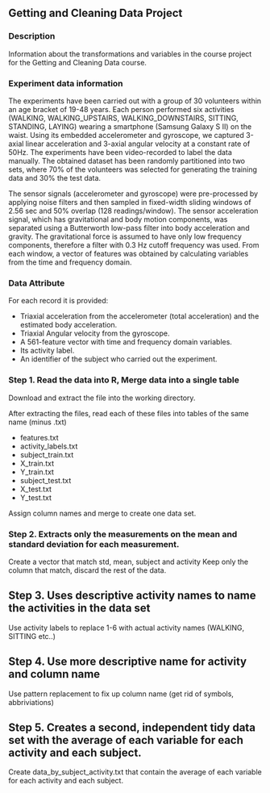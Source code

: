## Getting and Cleaning Data Project
### Description
Information about the transformations and variables in the course project for the Getting and Cleaning Data course.

### Experiment data information
The experiments have been carried out with a group of 30 volunteers within an age bracket of 19-48 years. Each person performed six activities (WALKING, WALKING_UPSTAIRS, WALKING_DOWNSTAIRS, SITTING, STANDING, LAYING) wearing a smartphone (Samsung Galaxy S II) on the waist. Using its embedded accelerometer and gyroscope, we captured 3-axial linear acceleration and 3-axial angular velocity at a constant rate of 50Hz. The experiments have been video-recorded to label the data manually. The obtained dataset has been randomly partitioned into two sets, where 70% of the volunteers was selected for generating the training data and 30% the test data.

The sensor signals (accelerometer and gyroscope) were pre-processed by applying noise filters and then sampled in fixed-width sliding windows of 2.56 sec and 50% overlap (128 readings/window). The sensor acceleration signal, which has gravitational and body motion components, was separated using a Butterworth low-pass filter into body acceleration and gravity. The gravitational force is assumed to have only low frequency components, therefore a filter with 0.3 Hz cutoff frequency was used. From each window, a vector of features was obtained by calculating variables from the time and frequency domain.

### Data Attribute
For each record it is provided:
- Triaxial acceleration from the accelerometer (total acceleration) and the estimated body acceleration.
- Triaxial Angular velocity from the gyroscope.
- A 561-feature vector with time and frequency domain variables.
- Its activity label.
- An identifier of the subject who carried out the experiment.

### Step 1. Read the data into R, Merge data into a single table
Download and extract the file into the working directory.

After extracting the files, read each of these files into tables of the same name (minus .txt)
- features.txt
- activity_labels.txt
- subject_train.txt
- X_train.txt
- Y_train.txt
- subject_test.txt
- X_test.txt
- Y_test.txt

Assign column names and merge to create one data set.

### Step 2. Extracts only the measurements on the mean and standard deviation for each measurement.
Create a vector that match std, mean, subject and activity
Keep only the column that match, discard the rest of the data.

## Step 3. Uses descriptive activity names to name the activities in the data set
Use activity labels to replace 1-6 with actual activity names (WALKING, SITTING etc..)

## Step 4. Use more descriptive name for activity and column name
Use pattern replacement to fix up column name (get rid of symbols, abbriviations)

## Step 5. Creates a second, independent tidy data set with the average of each variable for each activity and each subject.
Create data_by_subject_activity.txt that contain the average of each variable for each activity and each subject.